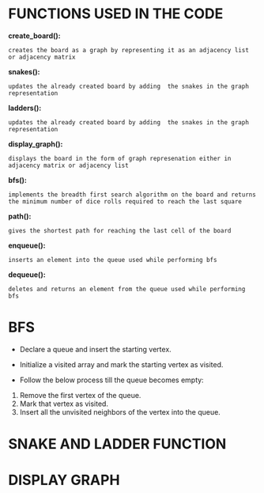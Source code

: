 
# FUNCTIONS USED IN THE CODE


**create_board():**

    creates the board as a graph by representing it as an adjacency list or adjacency matrix

**snakes():**

    updates the already created board by adding  the snakes in the graph representation

**ladders():**
    
    updates the already created board by adding  the snakes in the graph representation
    
**display_graph():**

    displays the board in the form of graph represenation either in adjacency matrix or adjacency list
   
**bfs():**
    
    implements the breadth first search algorithm on the board and returns the minimum number of dice rolls required to reach the last square
    
**path():**

    gives the shortest path for reaching the last cell of the board
 
**enqueue():**

    inserts an element into the queue used while performing bfs 

**dequeue():**

    deletes and returns an element from the queue used while performing bfs 


# BFS

* Declare a queue and insert the starting vertex.

* Initialize a visited array and mark the starting vertex as visited.

* Follow the below process till the queue becomes empty:
1.    Remove the first vertex of the queue.
2.    Mark that vertex as visited.
3.    Insert all the unvisited neighbors of the vertex into the queue.





























# SNAKE AND LADDER FUNCTION



























# DISPLAY GRAPH
   
